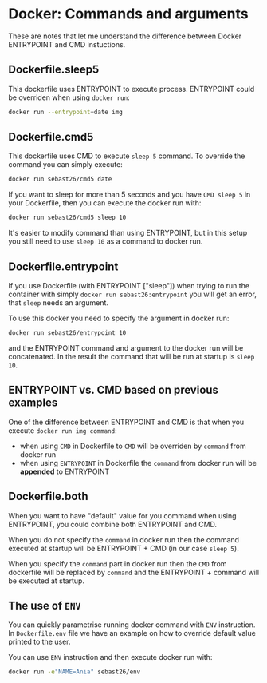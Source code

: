 # Docker: Commands and arguments

These are notes that let me understand the difference between Docker ENTRYPOINT and CMD instuctions. 

## Dockerfile.sleep5

This dockerfile uses ENTRYPOINT to execute process. ENTRYPOINT could be overriden when using `docker run`:

```bash
docker run --entrypoint=date img
```

## Dockerfile.cmd5

This dockerfile uses CMD to execute `sleep 5` command. To override the command you can simply execute:

```bash
docker run sebast26/cmd5 date
```

If you want to sleep for more than 5 seconds and you have `CMD sleep 5` in your Dockerfile, then you can execute the docker run with:

```bash
docker run sebast26/cmd5 sleep 10
```

It's easier to modify command than using ENTRYPOINT, but in this setup you still need to use `sleep 10` as a command to docker run.

## Dockerfile.entrypoint

If you use Dockerfile (with ENTRYPOINT ["sleep"]) when trying to run the container with simply `docker run sebast26:entrypoint` you will get an error, that `sleep` needs an argument.

To use this docker you need to specify the argument in docker run:

```bash
docker run sebast26/entrypoint 10
```

and the ENTRYPOINT command and argument to the docker run will be concatenated. In the result the command that will be run at startup is `sleep 10`.

## ENTRYPOINT vs. CMD based on previous examples

One of the difference between ENTRYPOINT and CMD is that when you execute `docker run img command`:
- when using `CMD` in Dockerfile to `CMD` will be overriden by `command` from docker run
- when using `ENTRYPOINT` in Dockerfile the `command` from docker run will be **appended** to ENTRYPOINT

## Dockerfile.both

When you want to have "default" value for you command when using ENTRYPOINT, you could combine both ENTRYPOINT and CMD.

When you do not specify the `command` in docker run then the command executed at startup will be ENTRYPOINT + CMD (in our case `sleep 5`).

When you specify the `command` part in docker run then the `CMD` from dockerfile will be replaced by `command` and the ENTRYPOINT + command will be executed at startup.

## The use of `ENV`

You can quickly parametrise running docker command with `ENV` instruction. In `Dockerfile.env` file we have an example on how to override default value printed to the user.

You can use `ENV` instruction and then execute docker run with:

```bash
docker run -e"NAME=Ania" sebast26/env
```

